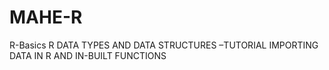 # MAHE-R
R-Basics
R DATA TYPES AND DATA STRUCTURES –TUTORIAL
IMPORTING DATA IN R AND IN-BUILT FUNCTIONS 
